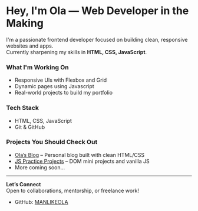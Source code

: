 # Hey, I'm Ola — Web Developer in the Making

I'm a passionate frontend developer focused on building clean, responsive websites and apps.  
Currently sharpening my skills in **HTML, CSS, JavaScript**.

### What I'm Working On
- Responsive UIs with Flexbox and Grid
- Dynamic pages using Javascript
- Real-world projects to build my portfolio

### Tech Stack
- HTML, CSS, JavaScript
- Git & GitHub

### Projects You Should Check Out
- [Ola’s Blog](https://github.com/MANLIKEOLA/Ola-s-Blog) – Personal blog built with clean HTML/CSS
- [JS Practice Projects](https://github.com/MANLIKEOLA/Js-practice-projects) – DOM mini projects and vanilla JS
- More coming soon…

---

**Let’s Connect**  
Open to collaborations, mentorship, or freelance work!

- GitHub: [MANLIKEOLA](https://github.com/MANLIKEOLA)
